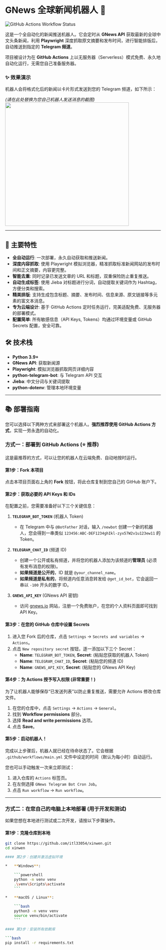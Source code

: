 # GNews 全球新闻机器人 🤖

![GitHub Actions Workflow Status](https://github.com/itl33054/xinwen/actions/workflows/main.yml/badge.svg)

这是一个全自动化的新闻推送机器人。它会定时从 **GNews API** 获取最新的全球中文头条新闻，利用 **Playwright** 深度抓取原文摘要和发布时间，进行智能排版后，自动推送到指定的 **Telegram 频道**。

项目被设计为在 **GitHub Actions** 上以无服务器（Serverless）模式免费、永久地自动化运行，无需您自己准备服务器。

### ✨ 效果演示

机器人会将格式化后的新闻以卡片形式发送到您的 Telegram 频道，如下所示：

*(请在此处替换为您自己机器人发送消息的截图)*
<img src="" width="400">


---

## 🚀 主要特性

*   **全自动运行**: 一次部署，永久自动获取和推送新闻。
*   **深度内容抓取**: 使用 Playwright 模拟浏览器，精准抓取标准新闻网站的发布时间和正文摘要，内容更完整。
*   **智能去重**: 同时记录已发送文章的 URL 和标题，双重保险防止重复推送。
*   **自动生成标签**: 使用 Jieba 对标题进行分词，自动提取关键词作为 Hashtag，方便分类和搜索。
*   **精美排版**: 支持生成包含标题、摘要、发布时间、信息来源、原文链接等多元素的富文本消息。
*   **专为云端设计**: 基于 GitHub Actions 定时任务运行，完美适配免费、无服务器的部署模式。
*   **配置简单**: 所有敏感信息（API Keys, Tokens）均通过环境变量或 GitHub Secrets 配置，安全可靠。

## 🛠️ 技术栈

*   **Python 3.9+**
*   **GNews API**: 获取新闻源
*   **Playwright**: 模拟浏览器抓取网页详细内容
*   **python-telegram-bot**: 与 Telegram API 交互
*   **Jieba**: 中文分词与关键词提取
*   **python-dotenv**: 管理本地环境变量

---

## 📚 部署指南

您可以选择以下两种方式来部署这个机器人。**强烈推荐使用 GitHub Actions 方式**，实现一劳永逸的自动化。

### 方式一：部署到 GitHub Actions (⭐ 推荐)

这是最推荐的方式，可以让您的机器人在云端免费、自动地按时运行。

#### 第1步：Fork 本项目

点击本项目页面右上角的 **Fork** 按钮，将此仓库复制到您自己的 GitHub 账户下。

#### 第2步：获取必要的 API Keys 和 IDs

在配置之前，您需要准备好以下三个关键信息：

1.  **`TELEGRAM_BOT_TOKEN`** (机器人 Token)
    *   在 Telegram 中与 `@BotFather` 对话，输入 `/newbot` 创建一个新的机器人，您会得到一串类似 `123456:ABC-DEF1234ghIkl-zyx57W2v1u123ew11` 的 Token。

2.  **`TELEGRAM_CHAT_ID`** (频道 ID)
    *   创建一个公开或私有频道，并将您的机器人添加为该频道的**管理员** (必须有发布消息的权限)。
    *   **如果频道是公开的**，ID 就是 `@your_channel_name`。
    *   **如果频道是私有的**，将频道内任意消息转发给 `@get_id_bot`，它会返回一串以 `-100` 开头的数字 ID。

3.  **`GNEWS_API_KEY`** (GNews API 密钥)
    *   访问 [gnews.io](https://gnews.io/) 网站，注册一个免费账户，在您的个人资料页面即可找到 API Key。

#### 第3步：在您的 GitHub 仓库中设置 Secrets

1.  进入您 Fork 后的仓库，点击 `Settings` -> `Secrets and variables` -> `Actions`。
2.  点击 `New repository secret` 按钮，逐一添加以下三个 Secret：
    *   **Name**: `TELEGRAM_BOT_TOKEN`, **Secret**: (粘贴您获取的机器人 Token)
    *   **Name**: `TELEGRAM_CHAT_ID`, **Secret**: (粘贴您的频道 ID)
    *   **Name**: `GNEWS_API_KEY`, **Secret**: (粘贴您的 GNews API Key)

#### 第4步：为 Actions 授予写入权限 (非常重要！)

为了让机器人能够保存“已发送列表”以防止重复推送，需要允许 Actions 修改仓库文件。

1.  在您的仓库中，点击 `Settings` -> `Actions` -> `General`。
2.  找到 **Workflow permissions** 部分。
3.  选择 **Read and write permissions** 选项。
4.  点击 **Save**。

#### 第5步：启动机器人！

完成以上步骤后，机器人就已经在待命状态了。它会根据 `.github/workflows/main.yml` 文件中设定的时间（默认为每小时）自动运行。

您也可以手动触发一次来立即测试：
1.  进入仓库的 `Actions` 标签页。
2.  在左侧选择 `GNews Telegram Bot Cron Job`。
3.  点击 `Run workflow` -> `Run workflow`。

---

### 方式二：在您自己的电脑上本地部署 (用于开发和测试)

如果您想在本地进行测试或二次开发，请按以下步骤操作。

#### 第1步：克隆仓库到本地

```bash
git clone https://github.com/itl33054/xinwen.git
cd xinwen

#### 第2步：创建并激活虚拟环境

*   **Windows**:

    ```powershell
    python -m venv venv
    .\venv\Scripts\activate
    ```

*   **macOS / Linux**:

    ```bash
    python3 -m venv venv
    source venv/bin/activate
    ```

#### 第3步：安装所有依赖库

```bash
pip install -r requirements.txt
